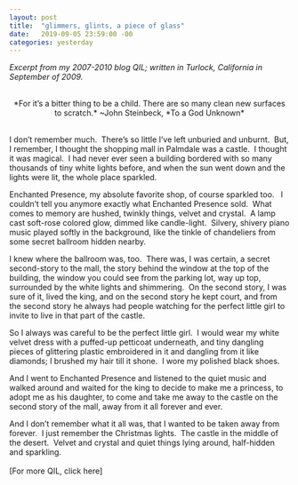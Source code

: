 ```yaml
---
layout: post
title:  "glimmers, glints, a piece of glass"
date:   2019-09-05 23:59:00 -00
categories: yesterday
---
```

*Excerpt from my 2007-2010 blog *QIL*; written in Turlock, California in September of 2009.*
<br/>
<br/>
<p style="text-align: center;">
  *For it’s a bitter thing to be a child.  There are so many clean new surfaces to scratch.*
~John Steinbeck, *To a God Unknown*</p>
<br/>
I don’t remember much.  There’s so little I’ve left unburied and unburnt.  But, I remember, I thought the shopping mall in Palmdale was a castle.  I thought it was magical.  I had never ever seen a building bordered with so many thousands of tiny white lights before, and when the sun went down and the lights were lit, the whole place sparkled. 

Enchanted Presence, my absolute favorite shop, of course sparkled too.   I couldn’t tell you anymore exactly what Enchanted Presence sold.  What comes to memory are hushed, twinkly things, velvet and crystal.  A lamp cast soft-rose colored glow, dimmed like candle-light.  Silvery, shivery piano music played softly in the background, like the tinkle of chandeliers from some secret ballroom hidden nearby. 

I knew where the ballroom was, too.  There was, I was certain, a secret second-story to the mall, the story behind the window at the top of the building, the window you could see from the parking lot, way up top, surrounded by the white lights and shimmering.  On the second story, I was sure of it, lived the king, and on the second story he kept court, and from the second story he always had people watching for the perfect little girl to invite to live in that part of the castle. 

So I always was careful to be the perfect little girl.  I would wear my white velvet dress with a puffed-up petticoat underneath, and tiny dangling pieces of glittering plastic embroidered in it and dangling from it like diamonds; I brushed my hair till it shone.  I wore my polished black shoes.  

And I went to Enchanted Presence and listened to the quiet music and walked around and waited for the king to decide to make me a princess, to adopt me as his daughter, to come and take me away to the castle on the second story of the mall, away from it all forever and ever.

And I don’t remember what it all was, that I wanted to be taken away from forever.  I just remember the Christmas lights.  The castle in the middle of the desert.  Velvet and crystal and quiet things lying around, half-hidden and sparkling.
<br/>
<br/>
[For more QIL, click here]
